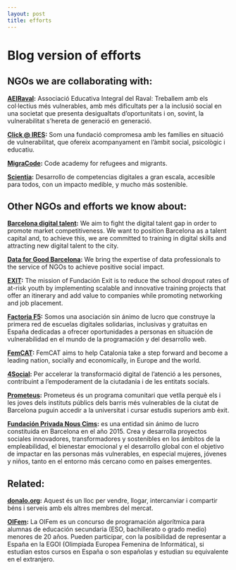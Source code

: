 ```yaml
---
layout: post
title: efforts
---
```




# Blog version of efforts


## NGOs we are collaborating with:

**[AEIRaval](https://www.aeiraval.org/):** Associació Educativa Integral del Raval: Treballem amb els col·lectius més vulnerables, amb més dificultats per a la inclusió social en una societat que presenta desigualtats d’oportunitats i on, sovint, la vulnerabilitat s’hereta de generació en generació.

**[Click @ IRES](https://www.fundacioires.org/ca/que-fem/ecosistema-de-projectes/projecte-click/):** Som una fundació compromesa amb les famílies en situació de vulnerabilitat, que ofereix acompanyament en l’àmbit social, psicològic i educatiu.

**[MigraCode](https://migracode.openculturalcenter.org/):** Code academy for refugees and migrants.

**[Scientia](https://www.scientia.es/fundacion-scientia):**  Desarrollo de competencias digitales a gran escala, accesible para todos, con un impacto medible,  y mucho más sostenible.

## Other NGOs and efforts we know about:

**[Barcelona digital talent](https://barcelonadigitaltalent.com/en/):** We aim to fight the digital talent gap in order to promote market competitiveness. We want to position Barcelona as a talent capital and, to achieve this, we are committed to training in digital skills and attracting new digital talent to the city.

**[Data for Good Barcelona](https://twitter.com/DataForGoodBCN):** We bring the expertise of data professionals to the service of NGOs to achieve positive social impact.

**[EXIT](https://fundacionexit.org/?lang=en):** The mission of Fundación Exit is to reduce the school dropout rates of at-risk youth by implementing scalable and innovative training projects that offer an itinerary and add value to companies while promoting networking and job placement.

**[Factoria F5](https://factoriaf5.org/):** Somos una asociación sin ánimo de lucro que construye la primera red de escuelas digitales solidarias, inclusivas y gratuitas en España dedicadas a ofrecer oportunidades a personas en situación de vulnerabilidad en el mundo de la programación y del desarrollo web.

**[FemCAT](https://www.femcat.cat/):** FemCAT aims to help Catalonia take a step forward and become a leading nation, socially and economically, in Europe and the world.

**[4Social](https://www.m4social.org/ca):** Per accelerar la transformació digital de l’atenció a les persones, contribuint a l’empoderament de la ciutadania i de les entitats socials.

**[Prometeus](https://afev.cat/projectes/prometeus/):** Prometeus és un programa comunitari que vetlla perquè els i les joves dels instituts públics dels barris més vulnerables de la ciutat de Barcelona puguin accedir a la universitat i cursar estudis superiors amb èxit.

**[Fundación Privada Nous Cims](https://www.nouscims.com/quienes-somos/sobre-nous-cims/):** es una entidad sin ánimo de lucro constituida en Barcelona en el año 2015. Crea y desarrolla proyectos sociales innovadores, transformadores y sostenibles en los ámbitos de la empleabilidad, el bienestar emocional y el desarrollo global con el objetivo de impactar en las personas más vulnerables, en especial mujeres, jóvenes y niños, tanto en el entorno más cercano como en países emergentes.

## Related:

**[donalo.org](http://donalo.org/):** Aquest és un lloc per vendre, llogar, intercanviar i compartir béns i serveis amb els altres membres del mercat.

**[OIFem](https://oifem.es/):** La OIFem es un concurso de programación algorítmica para alumnas de educación secundaria (ESO, bachillerato o grado medio) menores de 20 años. Pueden participar, con la posibilidad de representar a España en la EGOI (Olimpiada Europea Femenina de Informática), si estudian estos cursos en España o son españolas y estudian su equivalente en el extranjero.

